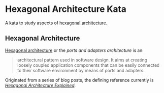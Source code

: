 # Hexagonal Architecture Kata
A [kata][wikipedia:kata] to study aspects of [hexagonal architecture][wikipedia:hexagonal-architecture].

## Hexagonal Architecture
[Hexagonal architecture][wikipedia:hexagonal-architecture] or the
_ports and adapters architecture_ is an

> architectural pattern used in software design. It aims at creating loosely
> coupled application components that can be easily connected to their software
> environment by means of ports and adapters.

Originated from a series of blog posts, the defining reference currently is
[_Hexagonal Architecture Explained_][book:cockburn].

[book:cockburn]: https://alistaircockburn.company.site/Hexagonal-Architecture-Explained-p655931616
[wikipedia:hexagonal-architecture]: https://en.wikipedia.org/wiki/Hexagonal_architecture_(software)
[wikipedia:kata]: https://en.wikipedia.org/wiki/Kata
